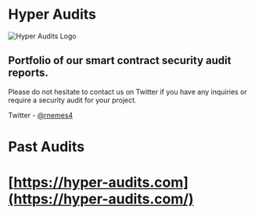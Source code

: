 # Hyper Audits

![Hyper Audits Logo]()

## Portfolio of our smart contract security audit reports.

Please do not hesitate to contact us on Twitter if you have any inquiries or require a security audit for your project.

Twitter - [@rnemes4](https://twitter.com/rnemes4)

# Past Audits

# [https://hyper-audits.com](https://hyper-audits.com/)